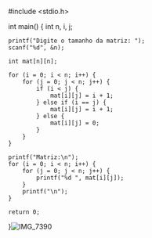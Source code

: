 #include <stdio.h>

int main() {
    int n, i, j;
    
    printf("Digite o tamanho da matriz: ");
    scanf("%d", &n);

    int mat[n][n];

    for (i = 0; i < n; i++) {
        for (j = 0; j < n; j++) {
            if (i < j) {
                mat[i][j] = i + 1;
            } else if (i == j) {
                mat[i][j] = i + 1;
            } else {
                mat[i][j] = 0;
            }
        }
    }

    printf("Matriz:\n");
    for (i = 0; i < n; i++) {
        for (j = 0; j < n; j++) {
            printf("%d ", mat[i][j]);
        }
        printf("\n");
    }

    return 0;
}![IMG_7390](https://github.com/user-attachments/assets/891d5687-2f53-41ad-abe9-d41bd45cbd4f)
